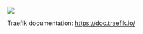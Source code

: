 ![](https://d33wubrfki0l68.cloudfront.net/1b8ea408142c253bb8e16596218e4e328d019c58/862c3/assets/img/traefik.logo.bright@3x.svg)

Traefik documentation: https://doc.traefik.io/